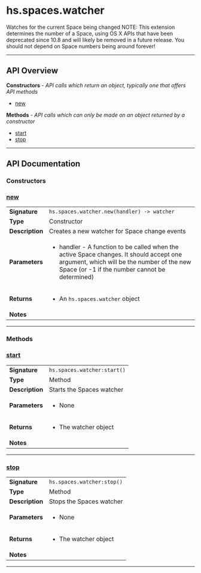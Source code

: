 # hs.spaces.watcher

Watches for the current Space being changed
NOTE: This extension determines the number of a Space, using OS X APIs that have been deprecated since 10.8 and will likely be removed in a future release. You should not depend on Space numbers being around forever!

---

## API Overview
**Constructors** - _API calls which return an object, typically one that offers API methods_
 * [new](#new)

**Methods** - _API calls which can only be made on an object returned by a constructor_
 * [start](#start)
 * [stop](#stop)


---

## API Documentation

### Constructors


### [new](#new)

|                                             |                                                                                     |
| --------------------------------------------|-------------------------------------------------------------------------------------|
| **Signature**                               | `hs.spaces.watcher.new(handler) -> watcher`                                                                    |
| **Type**                                    | Constructor                                                                     |
| **Description**                             | Creates a new watcher for Space change events                                                                     |
| **Parameters**                              | <ul><li>handler - A function to be called when the active Space changes. It should accept one argument, which will be the number of the new Space (or -1 if the number cannot be determined)</li></ul> |
| **Returns**                                 | <ul><li>An `hs.spaces.watcher` object</li></ul>          |
| **Notes**                                   | <ul></ul>                |

---
### Methods


### [start](#start)

|                                             |                                                                                     |
| --------------------------------------------|-------------------------------------------------------------------------------------|
| **Signature**                               | `hs.spaces.watcher:start()`                                                                    |
| **Type**                                    | Method                                                                     |
| **Description**                             | Starts the Spaces watcher                                                                     |
| **Parameters**                              | <ul><li>None</li></ul> |
| **Returns**                                 | <ul><li>The watcher object</li></ul>          |
| **Notes**                                   | <ul></ul>                |

---

### [stop](#stop)

|                                             |                                                                                     |
| --------------------------------------------|-------------------------------------------------------------------------------------|
| **Signature**                               | `hs.spaces.watcher:stop()`                                                                    |
| **Type**                                    | Method                                                                     |
| **Description**                             | Stops the Spaces watcher                                                                     |
| **Parameters**                              | <ul><li>None</li></ul> |
| **Returns**                                 | <ul><li>The watcher object</li></ul>          |
| **Notes**                                   | <ul></ul>                |

---
